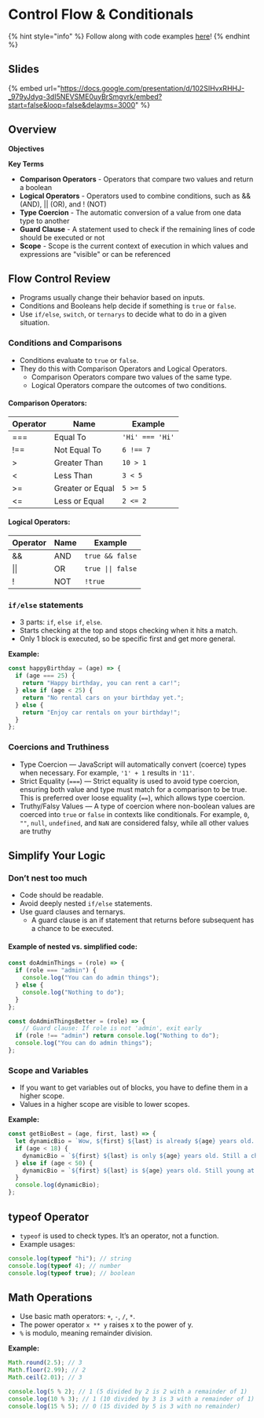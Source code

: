 # Control Flow & Conditionals

{% hint style="info" %}
Follow along with code examples [here](https://github.com/The-Marcy-Lab-School/1-0-2-control-flow)!
{% endhint %}

## Slides

{% embed url="https://docs.google.com/presentation/d/102SIHvxRHHJ-_979yJdyq-3dI5NEVSME0uyBrSmgvrk/embed?start=false&loop=false&delayms=3000" %}

## Overview

**Objectives**

**Key Terms**
* **Comparison Operators** -  Operators that compare two values and return a boolean
* **Logical Operators** - Operators used to combine conditions, such as && (AND), || (OR), and ! (NOT)
* **Type Coercion** - The automatic conversion of a value from one data type to another
* **Guard Clause** - A statement used to check if the remaining lines of code should be executed or not
* **Scope** - Scope is the current context of execution in which values and expressions are "visible" or can be referenced


## Flow Control Review

- Programs usually change their behavior based on inputs.
- Conditions and Booleans help decide if something is `true` or `false`.
- Use `if/else`, `switch`, or `ternarys` to decide what to do in a given situation.

### Conditions and Comparisons

- Conditions evaluate to `true` or `false`.
- They do this with Comparison Operators and Logical Operators.
  - Comparison Operators compare two values of the same type.
  - Logical Operators compare the outcomes of two conditions.

#### Comparison Operators:

| Operator | Name             | Example         |
| -------- | ---------------- | --------------- |
| ===      | Equal To         | `'Hi' === 'Hi'` |
| !==      | Not Equal To     | `6 !== 7`       |
| >        | Greater Than     | `10 > 1`        |
| <        | Less Than        | `3 < 5`         |
| >=       | Greater or Equal | `5 >= 5`        |
| <=       | Less or Equal    | `2 <= 2`        |


#### Logical Operators:
| Operator | Name | Example           |
| -------- | ---- | ----------------- |
| &&       | AND  | `true && false`   |
| \|\|     | OR   | `true \|\| false` |
| !        | NOT  | `!true`           |

### `if/else` statements

- 3 parts: `if`, `else if`, `else`.
- Starts checking at the top and stops checking when it hits a match.
- Only 1 block is executed, so be specific first and get more general.

**Example:**

```javascript
const happyBirthday = (age) => {
  if (age === 25) {
    return "Happy birthday, you can rent a car!";
  } else if (age < 25) {
    return "No rental cars on your birthday yet.";
  } else {
    return "Enjoy car rentals on your birthday!";
  }
};
```

### Coercions and Truthiness

- Type Coercion — JavaScript will automatically convert (coerce) types when necessary. For example, `'1' + 1` results in `'11'`.
- Strict Equality (`===`) — Strict equality is used to avoid type coercion, ensuring both value and type must match for a comparison to be true. This is preferred over loose equality (`==`), which allows type coercion.
- Truthy/Falsy Values — A type of coercion where non-boolean values are coerced into `true` or `false` in contexts like conditionals. For example, `0`, `""`, `null`, `undefined`, and `NaN` are considered falsy, while all other values are truthy

## Simplify Your Logic

### Don’t nest too much

- Code should be readable.
- Avoid deeply nested `if/else` statements.
- Use guard clauses and ternarys.
  - A guard clause is an if statement that returns before subsequent has a chance to be executed.

#### Example of nested vs. simplified code:

```javascript
const doAdminThings = (role) => {
  if (role === "admin") {
    console.log("You can do admin things");
  } else {
    console.log("Nothing to do");
  }
};

const doAdminThingsBetter = (role) => {
    // Guard clause: If role is not 'admin', exit early
  if (role !== "admin") return console.log("Nothing to do");
  console.log("You can do admin things");
};
```

### Scope and Variables

- If you want to get variables out of blocks, you have to define them in a higher scope.
- Values in a higher scope are visible to lower scopes.

**Example:**

```javascript
const getBioBest = (age, first, last) => {
  let dynamicBio = `Wow, ${first} ${last} is already ${age} years old. Getting up there!`;
  if (age < 18) {
    dynamicBio = `${first} ${last} is only ${age} years old. Still a child!`;
  } else if (age < 50) {
    dynamicBio = `${first} ${last} is ${age} years old. Still young at heart!`;
  }
  console.log(dynamicBio);
};
```

## typeof Operator

- `typeof` is used to check types. It’s an operator, not a function.
- Example usages:

```javascript
console.log(typeof "hi"); // string
console.log(typeof 4); // number
console.log(typeof true); // boolean
```

## Math Operations

- Use basic math operators: `+`, `-`, `/`, `*`.
- The power operator `x ** y` raises x to the power of y.
- `%` is modulo, meaning remainder division.

**Example:**

```javascript
Math.round(2.5); // 3
Math.floor(2.99); // 2
Math.ceil(2.01); // 3
```

```javascript
console.log(5 % 2); // 1 (5 divided by 2 is 2 with a remainder of 1)
console.log(10 % 3); // 1 (10 divided by 3 is 3 with a remainder of 1)
console.log(15 % 5); // 0 (15 divided by 5 is 3 with no remainder)
```
